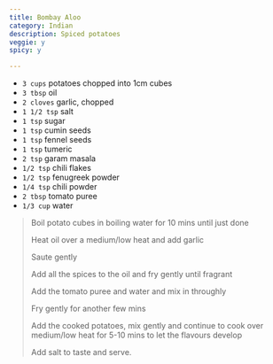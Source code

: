 ```yaml
---
title: Bombay Aloo 
category: Indian
description: Spiced potatoes
veggie: y
spicy: y

--- 
```


* `3 cups` potatoes chopped into 1cm cubes
* `3 tbsp` oil
* `2 cloves` garlic, chopped
* `1 1/2 tsp` salt
* `1 tsp` sugar
* `1 tsp` cumin seeds
* `1 tsp` fennel seeds
* `1 tsp` tumeric
* `2 tsp` garam masala
* `1/2 tsp` chili flakes
* `1/2 tsp` fenugreek powder
* `1/4 tsp` chili powder
* `2 tbsp` tomato puree
* `1/3 cup` water

 
> Boil potato cubes in boiling water for 10 mins until just done
>
> Heat oil over a medium/low heat and add garlic
>
> Saute gently
>
> Add all the spices to the oil and fry gently until fragrant
>
> Add the tomato puree and water and mix in throughly
>
> Fry gently for another few mins
>
> Add the cooked potatoes, mix gently and continue to cook over medium/low heat for 5-10 mins to let the flavours develop
>
> Add salt to taste and serve.

